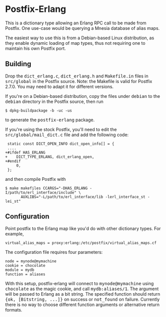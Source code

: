 Postfix-Erlang
==============

This is a dictionary type allowing an Erlang RPC call to be made from Postfix.
One use-case would be querying a Mnesia database of alias maps.

The easiest way to use this is from a Debian-based Linux distribution, as they
enable dynamic loading of map types, thus not requiring one to maintain his own
Postfix port.

Building
--------

Drop the <tt>dict_erlang.c</tt>, <tt>dict_erlang.h</tt> and <tt>Makefile.in</tt>
files in <tt>src/global</tt> in the Postfix source. Note: the Makefile is valid
for Postfix 2.7.0. You may need to adapt it for different versions.

If you're on a Debian-based distribution, copy the files under <tt>debian</tt>
to the <tt>debian</tt> directory in the Postfix source, then run

    $ dpkg-buildpackage -b -uc -us

to generate the <tt>postfix-erlang</tt> package.

If you're using the stock Postfix, you'll need to edit the
<tt>src/global/mail_dict.c</tt> file and add the following code:

     static const DICT_OPEN_INFO dict_open_info[] = {
     ....
    +#ifdef HAS_ERLANG
    +    DICT_TYPE_ERLANG, dict_erlang_open,
    +#endif
         0,
     };

and then compile Postfix with

    $ make makefiles CCARGS="-DHAS_ERLANG -I/path/to/erl_interface/include" \
           AUXLIBS="-L/path/to/erl_interface/lib -lerl_interface_st -lei_st"


Configuration
-------------

Point postfix to the Erlang map like you'd do with other dictionary types.
For example,

    virtual_alias_maps = proxy:erlang:/etc/postfix/virtual_alias_maps.cf

The configuration file requires four parameters:

    node = mynode@mymachine
    cookie = chocolate
    module = mydb
    function = aliases

With this setup, postfix-erlang will connect to <tt>mynode@mymachine</tt> using
<tt>chocolate</tt> as the magic cookie, and call <tt>mydb:aliases/1</tt>. The
argument will be passed to Erlang as a bit string. The specified function
should return <tt>{ok, [Bitstring, ...]}</tt> on success or <tt>not_found</tt>
on failure. Currently there is no way to choose different function arguments or
alternative return formats.
